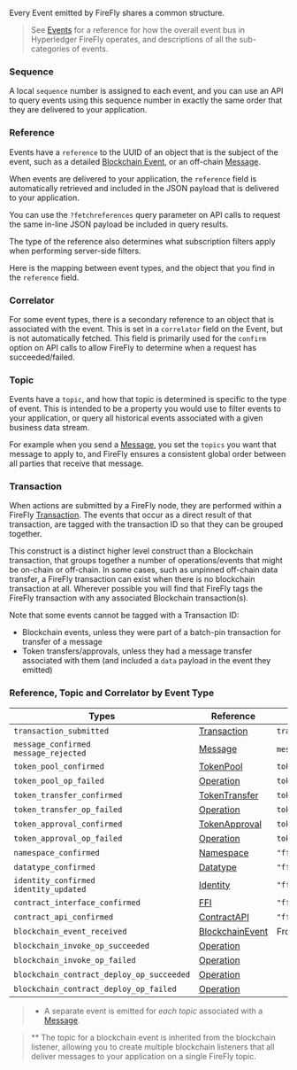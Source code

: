 Every Event emitted by FireFly shares a common structure.

> See [Events](../events.md) for a reference for how the overall event bus
> in Hyperledger FireFly operates, and descriptions of all the sub-categories
> of events.

### Sequence

A local `sequence` number is assigned to each event, and you can
use an API to query events using this sequence number in exactly the same
order that they are delivered to your application.

### Reference

Events have a `reference` to the UUID of an object that is the subject of the event,
such as a detailed [Blockchain Event](./blockchainevent.md), or an off-chain
[Message](./message.md).

When events are delivered to your application, the `reference` field is
automatically retrieved and included in the JSON payload
that is delivered to your application.

You can use the `?fetchreferences` query parameter on API calls to request the same
in-line JSON payload be included in query results.

The type of the reference also determines what subscription filters apply
when performing server-side filters.

Here is the mapping between event types, and the object that you find in
the `reference` field.

### Correlator

For some event types, there is a secondary reference to an object that is
associated with the event. This is set in a `correlator` field on the
Event, but is not automatically fetched. This field is primarily used
for the `confirm` option on API calls to allow FireFly to determine
when a request has succeeded/failed.

### Topic

Events have a `topic`, and how that topic is determined is specific to
the type of event. This is intended to be a property you would use to
filter events to your application, or query all historical events
associated with a given business data stream.

For example when you send a [Message](./message.md), you set the `topics`
you want that message to apply to, and FireFly ensures a consistent global
order between all parties that receive that message.

### Transaction

When actions are submitted by a FireFly node, they are performed
within a FireFly [Transaction](./transaction.md). The events that occur
as a direct result of that transaction, are tagged with the transaction
ID so that they can be grouped together.

This construct is a distinct higher level construct than a Blockchain
transaction, that groups together a number of operations/events that
might be on-chain or off-chain. In some cases, such as unpinned off-chain
data transfer, a FireFly transaction can exist when there is no
blockchain transaction at all.
Wherever possible you will find that FireFly tags the FireFly transaction
with any associated Blockchain transaction(s).

Note that some events cannot be tagged with a Transaction ID:

- Blockchain events, unless they were part of a batch-pin transaction
  for transfer of a message
- Token transfers/approvals, unless they had a message transfer associated
  with them (and included a `data` payload in the event they emitted)

### Reference, Topic and Correlator by Event Type

| Types                                       | Reference                               | Topic                        | Correlator              |
| ------------------------------------------- | --------------------------------------- | ---------------------------- | ----------------------- |
| `transaction_submitted`                     | [Transaction](./transaction.md)         | `transaction.type`           |                         |
| `message_confirmed`<br/>`message_rejected`  | [Message](./message.md)                 | `message.header.topics[i]`\* | `message.header.cid`    |
| `token_pool_confirmed`                      | [TokenPool](./tokenpool.md)             | `tokenPool.id`               |                         |
| `token_pool_op_failed`                      | [Operation](./operation.md)             | `tokenPool.id`               | `tokenPool.id`          |
| `token_transfer_confirmed`                  | [TokenTransfer](./tokentransfer.md)     | `tokenPool.id`               |                         |
| `token_transfer_op_failed`                  | [Operation](./operation.md)             | `tokenPool.id`               | `tokenTransfer.localId` |
| `token_approval_confirmed`                  | [TokenApproval](./tokenapproval.md)     | `tokenPool.id`               |                         |
| `token_approval_op_failed`                  | [Operation](./operation.md)             | `tokenPool.id`               | `tokenApproval.localId` |
| `namespace_confirmed`                       | [Namespace](./namespace.md)             | `"ff_definition"`            |                         |
| `datatype_confirmed`                        | [Datatype](./datatype.md)               | `"ff_definition"`            |                         |
| `identity_confirmed`<br/>`identity_updated` | [Identity](./identity.md)               | `"ff_definition"`            |                         |
| `contract_interface_confirmed`              | [FFI](./ffi.md)                         | `"ff_definition"`            |                         |
| `contract_api_confirmed`                    | [ContractAPI](./contractapi.md)         | `"ff_definition"`            |                         |
| `blockchain_event_received`                 | [BlockchainEvent](./blockchainevent.md) | From listener \*\*           |                         |
| `blockchain_invoke_op_succeeded`            | [Operation](./operation.md)             |                              |                         |
| `blockchain_invoke_op_failed`               | [Operation](./operation.md)             |                              |                         |
| `blockchain_contract_deploy_op_succeeded`   | [Operation](./operation.md)             |                              |                         |
| `blockchain_contract_deploy_op_failed`      | [Operation](./operation.md)             |                              |                         |

> - A separate event is emitted for _each topic_ associated with a [Message](./message.md).

> \*\* The topic for a blockchain event is inherited from the blockchain listener,
> allowing you to create multiple blockchain listeners that all deliver messages
> to your application on a single FireFly topic.
